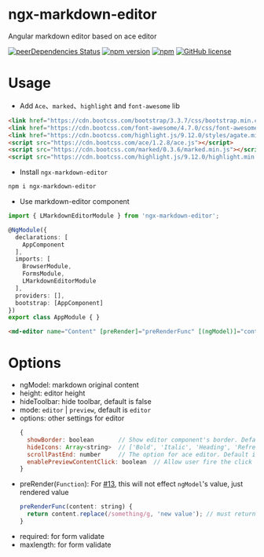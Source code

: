 # ngx-markdown-editor
Angular markdown editor based on ace editor

[![peerDependencies Status](https://david-dm.org/lon-yang/ngx-markdown-editor/peer-status.svg)](https://david-dm.org/lon-yang/ngx-markdown-editor?type=peer)
[![npm version](https://badge.fury.io/js/ngx-markdown-editor.svg)](https://badge.fury.io/js/ngx-markdown-editor)
[![npm](https://img.shields.io/npm/dt/ngx-markdown-editor.svg)](https://www.npmjs.com/package/ngx-markdown-editor)
[![GitHub license](https://img.shields.io/github/license/lon-yang/ngx-markdown-editor.svg)](https://github.com/lon-yang/ngx-markdown-editor/blob/master/LICENSE)

# Usage

- Add `Ace`、`marked`、`highlight` and `font-awesome` lib

```html
<link href="https://cdn.bootcss.com/bootstrap/3.3.7/css/bootstrap.min.css" rel="stylesheet">
<link href="https://cdn.bootcss.com/font-awesome/4.7.0/css/font-awesome.min.css" rel="stylesheet">
<link href="https://cdn.bootcss.com/highlight.js/9.12.0/styles/agate.min.css" rel="stylesheet">
<script src="https://cdn.bootcss.com/ace/1.2.8/ace.js"></script>
<script src="https://cdn.bootcss.com/marked/0.3.6/marked.min.js"></script>
<script src="https://cdn.bootcss.com/highlight.js/9.12.0/highlight.min.js"></script>
```

- Install `ngx-markdown-editor`

```bash
npm i ngx-markdown-editor
```

- Use markdown-editor component

```ts
import { LMarkdownEditorModule } from 'ngx-markdown-editor';

@NgModule({
  declarations: [
    AppComponent
  ],
  imports: [
    BrowserModule,
    FormsModule,
    LMarkdownEditorModule
  ],
  providers: [],
  bootstrap: [AppComponent]
})
export class AppModule { }
```
```html
<md-editor name="Content" [preRender]="preRenderFunc" [(ngModel)]="content" [height]="'200px'" [mode]="mode" [options]="options" required maxlength="500"></md-editor>
```

# Options
- ngModel: markdown original content
- height: editor height
- hideToolbar: hide toolbar, default is false
- mode: `editor` | `preview`, default is `editor`
- options: other settings for editor
  ```javascript
  {  
    showBorder: boolean       // Show editor component's border. Default is true
    hideIcons: Array<string>  // ['Bold', 'Italic', 'Heading', 'Refrence', 'Link', 'Image', 'Ul', 'Ol', 'Code', 'TogglePreview', 'FullScreen']. Default is empty
    scrollPastEnd: number     // The option for ace editor. Default is 0
    enablePreviewContentClick: boolean  // Allow user fire the click event on the preview panel, like href etc. Default is false
  }
  ```
- preRender(`Function`): For [#13](https://github.com/lon-yang/ngx-markdown-editor/issues/13), this will not effect `ngModel`'s value, just rendered value
  ```javascript
  preRenderFunc(content: string) {
    return content.replace(/something/g, 'new value'); // must return a string
  }
  ```
- required: for form validate
- maxlength: for form validate
